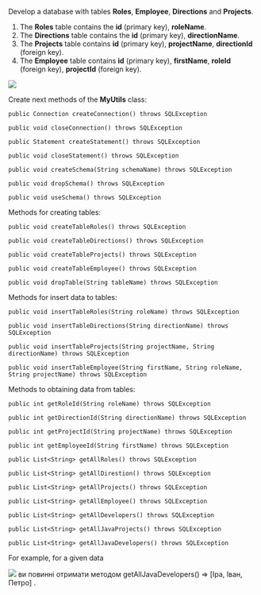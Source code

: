 Develop a database with tables **Roles**, **Employee**, **Directions** and **Projects**.

1.  The **Roles** table contains the **id** (primary key), **roleName**.
2.  The **Directions** table contains the **id** (primary key), **directionName**.
3.  The **Projects** table contains **id** (primary key), **projectName**, **directionId** (foreign key).
4.  The **Employee** table contains **id** (primary key), **firstName**, **roleId** (foreign key), **projectId** (foreign key).

![](https://softserve.academy/draftfile.php/91405/user/draft/262001743/db_sch.png)

Create next methods of the **MyUtils** class:

`public Connection createConnection() throws SQLException `

`public void closeConnection() throws SQLException  `

`public Statement createStatement() throws SQLException `

`public void closeStatement() throws SQLException  `

`public void createSchema(String schemaName) throws SQLException  `

`public void dropSchema() throws SQLException  `

`public void useSchema() throws SQLException`


Methods for creating tables:

`public void createTableRoles() throws SQLException  `

`public void createTableDirections() throws SQLException `

`public void createTableProjects() throws SQLException   `

`public void createTableEmployee() throws SQLException   `

`public void dropTable(String tableName) throws SQLException`


Methods for insert data to tables:

`public void insertTableRoles(String roleName) throws SQLException `

`public void insertTableDirections(String directionName) throws SQLException`

`public void insertTableProjects(String projectName, String directionName) throws SQLException  `

`public void insertTableEmployee(String firstName, String roleName, String projectName) throws SQLException`

Methods to obtaining data from tables:

`public int getRoleId(String roleName) throws SQLException   `

`public int getDirectionId(String directionName) throws SQLException`

`public int getProjectId(String projectName) throws SQLException   `

`public int getEmployeeId(String firstName) throws SQLException  `

`public List<String> getAllRoles() throws SQLException   `

`public List<String> getAllDirestion() throws SQLException  `

`public List<String> getAllProjects() throws SQLException   `

`public List<String> getAllEmployee() throws SQLException   `

`public List<String> getAllDevelopers() throws SQLException  `

`public List<String> getAllJavaProjects() throws SQLException  `

`public List<String> getAllJavaDevelopers() throws SQLException`

For example, for a given data

![](https://softserve.academy/draftfile.php/91405/user/draft/954268972/db_dat.png)
ви повинні отримати методом getAllJavaDevelopers() => [Іра, Іван, Петро] .